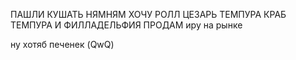 ПАШЛИ КУШАТЬ 
НЯМНЯМ
ХОЧУ РОЛЛ ЦЕЗАРЬ ТЕМПУРА КРАБ ТЕМПУРА И ФИЛЛАДЕЛЬФИЯ 
ПРОДАМ иру на рынке

ну хотяб печенек (QwQ)
